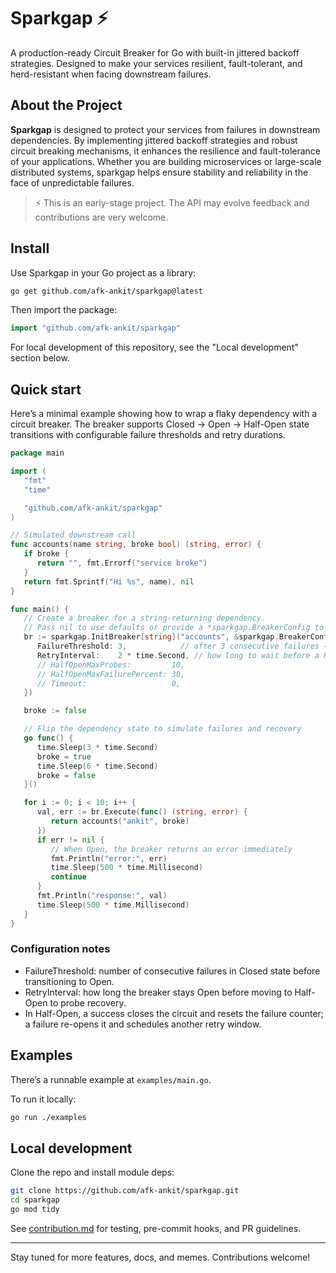 # Sparkgap ⚡

A production-ready Circuit Breaker for Go with built-in jittered backoff strategies. Designed to make your services resilient, fault-tolerant, and herd-resistant when facing downstream failures.

## About the Project

**Sparkgap** is designed to protect your services from failures in downstream dependencies. By implementing jittered backoff strategies and robust circuit breaking mechanisms, it enhances the resilience and fault-tolerance of your applications. Whether you are building microservices or large-scale distributed systems, sparkgap helps ensure stability and reliability in the face of unpredictable failures.

> ⚡ This is an early-stage project. The API may evolve feedback and contributions are very welcome.

## Install

Use Sparkgap in your Go project as a library:

```sh
go get github.com/afk-ankit/sparkgap@latest
```

Then import the package:

```go
import "github.com/afk-ankit/sparkgap"
```

For local development of this repository, see the "Local development" section below.

## Quick start

Here’s a minimal example showing how to wrap a flaky dependency with a circuit breaker. The breaker supports Closed → Open → Half-Open state transitions with configurable failure thresholds and retry durations.

```go
package main

import (
   "fmt"
   "time"

   "github.com/afk-ankit/sparkgap"
)

// Simulated downstream call
func accounts(name string, broke bool) (string, error) {
   if broke {
      return "", fmt.Errorf("service broke")
   }
   return fmt.Sprintf("Hi %s", name), nil
}

func main() {
   // Create a breaker for a string-returning dependency.
   // Pass nil to use defaults or provide a *sparkgap.BreakerConfig to customize.
   br := sparkgap.InitBreaker[string]("accounts", &sparkgap.BreakerConfig{
      FailureThreshold: 3,            // after 3 consecutive failures → Open
      RetryInterval:    2 * time.Second, // how long to wait before a Half-Open probe
      // HalfOpenMaxProbes:         10,
      // HalfOpenMaxFailurePercent: 30,
      // Timeout:                   0,
   })

   broke := false

   // Flip the dependency state to simulate failures and recovery
   go func() {
      time.Sleep(3 * time.Second)
      broke = true
      time.Sleep(6 * time.Second)
      broke = false
   }()

   for i := 0; i < 10; i++ {
      val, err := br.Execute(func() (string, error) {
         return accounts("ankit", broke)
      })
      if err != nil {
         // When Open, the breaker returns an error immediately
         fmt.Println("error:", err)
         time.Sleep(500 * time.Millisecond)
         continue
      }
      fmt.Println("response:", val)
      time.Sleep(500 * time.Millisecond)
   }
}
```

### Configuration notes

- FailureThreshold: number of consecutive failures in Closed state before transitioning to Open.
- RetryInterval: how long the breaker stays Open before moving to Half-Open to probe recovery.
- In Half-Open, a success closes the circuit and resets the failure counter; a failure re-opens it and schedules another retry window.

## Examples

There’s a runnable example at `examples/main.go`.

To run it locally:

```sh
go run ./examples
```

## Local development

Clone the repo and install module deps:

```sh
git clone https://github.com/afk-ankit/sparkgap.git
cd sparkgap
go mod tidy
```

See [contribution.md](contribution.md) for testing, pre-commit hooks, and PR guidelines.

---

Stay tuned for more features, docs, and memes. Contributions welcome!
